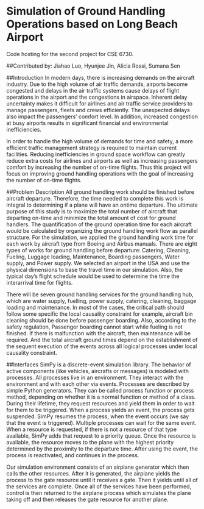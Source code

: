 # Simulation of Ground Handling Operations based on Long Beach Airport
Code hosting for the second project for CSE 6730.  

##Contributed by: Jiahao Luo, Hyunjee Jin, Alicia Rossi, Sumana Sen

##Introduction
In modern days, there is increasing demands on the aircraft industry. Due to the high volume of air traffic demands, airports become congested and delays in the air traffic systems cause delays of flight operations in the airport and the congestions in airspace. Inherent delay uncertainty makes it difficult for airlines and air traffic service providers to manage passengers, fleets and crews efficiently. The unexpected delays also impact the passengers’ comfort level. In addition, increased congestion at busy airports results in significant financial and environmental inefficiencies.
<p>
In order to handle the high volume of demands for time and safety, a more efficient traffic management strategy is required to maintain current facilities. Reducing inefficiencies in ground space workflow can greatly reduce extra costs for airlines and airports as well as increasing passengers comfort by increasing the number of on-time flights.  Thus this project will focus on improving ground handling operations with the goal of increasing the number of on-time flights.  

##Problem Description
All ground handling work should be finished before aircraft departure. Therefore, the time needed to complete this work is integral to determining if a plane will have an ontime departure.  The ultimate purpose of this study is to maximize the total number of aircraft that departing on-time and minimize the total amount of cost for ground handlers. The quantification of the ground operation time for each aircraft would be calculated by organizing the ground handling work flow as parallel structure. For the simulation, we applied the ground handling work time for each work by aircraft type from Boeing and Airbus manuals. 
There are eight types of works for ground handling before departure: Catering, Cleaning, Fueling, Luggage loading, Maintenance, Boarding passengers, Water supply,  and Power supply.  We selected an airport in the USA and use the physical dimensions to base the travel time in our simulation. Also, the typical day’s flight schedule would be used to determine the time the interarrival time for flights.
<p>
There will be seven ground handling services for the ground handling hub, which are water supply, fuelling, power supply, catering, cleaning, baggage loading and maintenance. In most of the cases, the critical path should follow some specific the local causality constraint for example, aircraft bin cleaning should be done before passenger boarding. Also, according to the safety regulation, Passenger boarding cannot start while fueling is not finished. If there is malfunction with the aircraft, then maintenance will be required. And the total aircraft ground times depend on the establishment of the sequent execution of the events across all logical processes under local causality constraint.

##Interfaces
SimPy is a discrete-event simulation library. The behavior of active components (like vehicles, aircrafts or messages) is modeled with processes. All processes live in an environment. They interact with the environment and with each other via events. Processes are described by simple Python generators. They can be called process function or process method, depending on whether it is a normal function or method of a class. During their lifetime, they request resources and yield them in order to wait for them to be triggered. When a process yields an event, the process gets suspended. SimPy resumes the process, when the event occurs (we say that the event is triggered). Multiple processes can wait for the same event. When a resource is requested, if there is not a resource of that type available, SimPy adds that request to a priority queue.  Once the resource is available, the resource moves to the plane with the highest priority determined by the proximity to the departure time.   After using the event, the process is reactivated, and continues in the process.  
<p>
Our simulation environment consists of an airplane generator which then calls the other resources.  After it is generated, the airplane yields the process to the gate resource until it receives a gate.  Then it yields until all of the services are complete.  Once all of the services have been performed, control is then returned to the airplane process which simulates the plane taking off and then releases the gate resource for another plane.  




